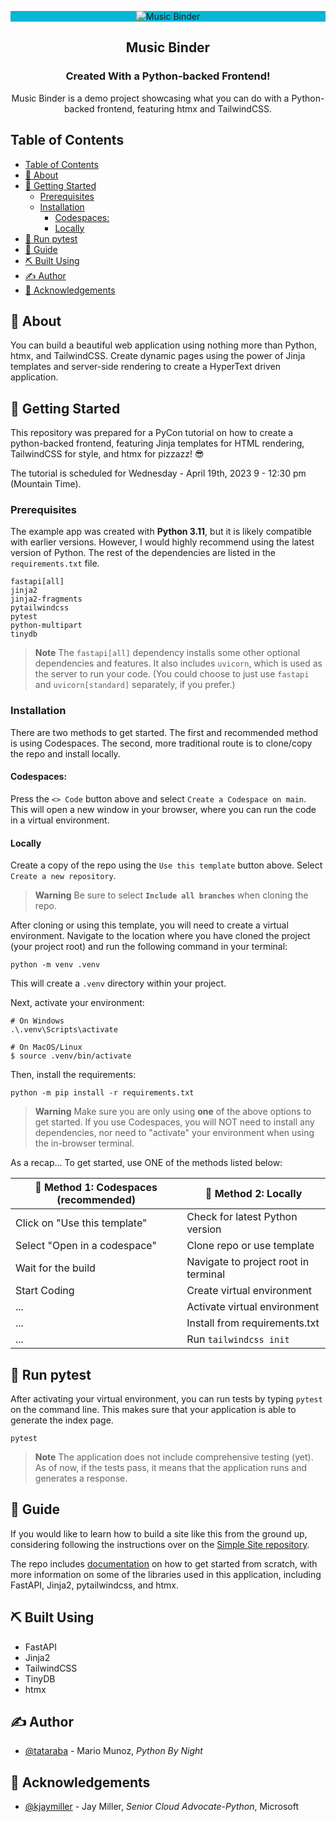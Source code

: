 <p align="center" style="background: #06b6d4">
  <img src="https://raw.githubusercontent.com/tataraba/musicbinder/a6958c098fb223677e5ce0cdd5e9a2424e4a7d85/app/static/img/mb-logo.svg" alt="Music Binder" style="max-width: 100%;">
</p>

<h2 align="center">Music Binder</h2>
<h3 align="center">Created With a Python-backed Frontend!</h3>

<p align="center"> Music Binder is a demo project showcasing what you can do with a Python-backed frontend, featuring htmx and TailwindCSS.
    <br>
</p>

## Table of Contents

- [Table of Contents](#table-of-contents)
- [🧐 About ](#-about-)
- [🏁 Getting Started ](#-getting-started-)
  - [Prerequisites](#prerequisites)
  - [Installation](#installation)
    - [Codespaces:](#codespaces)
    - [Locally](#locally)
- [🔧 Run pytest ](#-run-pytest-)
- [🎈 Guide ](#-guide-)
- [⛏️ Built Using ](#️-built-using-)
- [✍️ Author ](#️-author-)
- [🎉 Acknowledgements ](#-acknowledgements-)

## 🧐 About <a name = "about"></a>

You can build a beautiful web application using nothing more than Python, htmx, and TailwindCSS. Create dynamic pages using the power of Jinja templates and server-side rendering to create a HyperText driven application.

## 🏁 Getting Started <a name = "getting_started"></a>

This repository was prepared for a PyCon tutorial on how to create a python-backed frontend, featuring Jinja templates for HTML rendering, TailwindCSS for style, and htmx for pizzazz! 😎

The tutorial is scheduled for Wednesday - April 19th, 2023 9 - 12:30 pm (Mountain Time).

### Prerequisites

The example app was created with **Python 3.11**, but it is likely compatible with earlier versions. However, I would highly recommend using the latest version of Python. The rest of the dependencies are listed in the `requirements.txt` file.

```
fastapi[all]
jinja2
jinja2-fragments
pytailwindcss
pytest
python-multipart
tinydb
```

> **Note**
> The `fastapi[all]` dependency installs some other optional dependencies and features. It also includes `uvicorn`, which is used as the server to run your code. (You could choose to just use `fastapi` and `uvicorn[standard]` separately, if you prefer.)

### Installation

There are two methods to get started. The first and recommended method is using Codespaces. The second, more traditional route is to clone/copy the repo and install locally.

#### Codespaces:

Press the `<> Code` button above and select `Create a Codespace on main`. This will open a new window in your browser, where you can run the code in a virtual environment.

#### Locally

Create a copy of the repo using the `Use this template` button above. Select `Create a new repository`.

> **Warning**
> Be sure to select **`Include all branches`** when cloning the repo.

After cloning or using this template, you will need to create a virtual environment. Navigate to the location where you have cloned the project (your project root) and run the following command in your terminal:

```
python -m venv .venv
```

This will create a `.venv` directory within your project.

Next, activate your environment:

```
# On Windows
.\.venv\Scripts\activate

# On MacOS/Linux
$ source .venv/bin/activate
```

Then, install the requirements:

```
python -m pip install -r requirements.txt
```

> **Warning**
> Make sure you are only using **one** of the above options to get started. If you use Codespaces, you will NOT need to install any dependencies, nor need to "activate" your environment when using the in-browser terminal.

As a recap... To get started, use ONE of the methods listed below:

| 🥇 Method 1: Codespaces (recommended) | 🥈 Method 2: Locally |
| --- | --- |
| Click on "Use this template" | Check for latest Python version
| Select "Open in a codespace" | Clone repo or use template
| Wait for the build | Navigate to project root in terminal
| Start Coding | Create virtual environment
| ... | Activate virtual environment
| ... | Install from requirements.txt
| ... | Run `tailwindcss init`

## 🔧 Run pytest <a name = "run_pytest">

After activating your virtual environment, you can run tests by typing `pytest` on the command line. This makes sure that your application is able to generate the index page.

```
pytest
```

> **Note**
> The application does not include comprehensive testing (yet). As of now, if the tests pass, it means that the application runs and generates a response.


## 🎈 Guide <a name="guide"></a>

If you would like to learn how to build a site like this from the ground up, considering following the instructions over on the [Simple Site repository](https://github.com/tataraba/simplesite).

The repo includes [documentation](https://github.com/tataraba/simplesite/blob/main/docs/00_Preface.md) on how to get started from scratch, with more information on some of the libraries used in this application, including FastAPI, Jinja2, pytailwindcss, and htmx.


## ⛏️ Built Using <a name = "built_using"></a>

- FastAPI
- Jinja2
- TailwindCSS
- TinyDB
- htmx

## ✍️ Author <a name = "author"></a>

- [@tataraba](https://github.com/tataraba) - Mario Munoz, _Python By Night_

## 🎉 Acknowledgements <a name = "acknowledgement"></a>

- [@kjaymiller](https://github.com/kjaymiller) - Jay Miller, _Senior Cloud Advocate-Python_, Microsoft